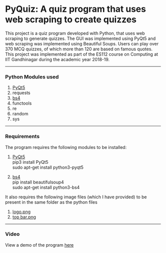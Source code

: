 # PyQuiz: A quiz program that uses web scraping to create quizzes
This project is a quiz program developed with Python, that uses web scraping to generate quizzes. The GUI was implemented using PyQt5 and web scraping was implemented using Beautiful Soups. Users can play over 370 MCQ quizzes, of which more than 120 are based on famous quotes. This project was implemented as part of the ES112 course on Computing at IIT Gandhinagar during the academic year 2018-19.
___

### Python Modules used
1. [PyQt5](https://pypi.org/project/PyQt5/)   
2. requests
3. [bs4](https://pypi.org/project/beautifulsoup4/)   
4. functools
5. re
6. random
7. sys
___

### Requirements
The program requires the following modules to be installed:

 1. [PyQt5](https://pypi.org/project/PyQt5/)       
pip3 install PyQt5  
sudo apt-get install python3-pyqt5


 2. [bs4](https://pypi.org/project/beautifulsoup4/)         
pip install beautifulsoup4  
sudo apt-get install python3-bs4


It also requires the following image files (which I have provided) to be present in the same folder as the python files

1. [logo.png](https://github.com/frank-chris/PyQuiz/blob/master/logo.png)
2. [top bar.png](https://github.com/frank-chris/PyQuiz/blob/master/top%20bar.png)
___

### Video
View a demo of the program [here](https://youtu.be/m-NCD4BwJYc)
